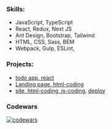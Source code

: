 ### Skills:
 - JavaScript, TypeScript
 - React, Redux, Next JS
 - Ant Design, Bootstrap, Tailwind
 - HTML, CSS, Sass, BEM
 - Webpack, Gulp, ESLint, 

### Projects:
 - [todo app, react](https://github.com/SkyHobbit36/todo)
 - [Landing page, html-coding](https://github.com/SkyHobbit36/my-simple-site)
 - [site, html-coding, js-coding](https://github.com/SkyHobbit36/shelter/tree/gh-pages),  [deploy](https://skyhobbit36.github.io/shelter/index.html)

### Codewars
[![codewars](https://www.codewars.com/users/SkyHobbit36/badges/large)](https://www.codewars.com/users/SkyHobbit36)
